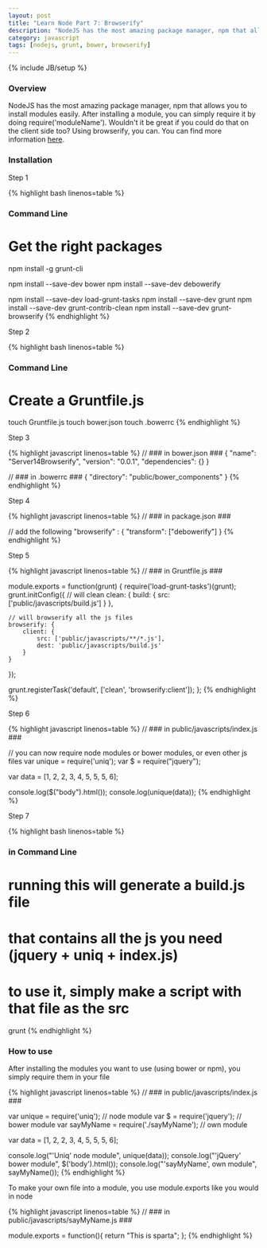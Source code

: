 ```yaml
---
layout: post
title: "Learn Node Part 7: Browserify"
description: "NodeJS has the most amazing package manager, npm that allows you to install modules easily. After installing a module, you can simply require it by doing require('moduleName'). Wouldn't it be great if you could do that on the client side too? Using browserify, you can. You can find more information [here](https://github.com/GabrielGhe/NodePractice/tree/master/Server14Browserify)."
category: javascript
tags: [nodejs, grunt, bower, browserify]
---
```

{% include JB/setup %}

<!-- Overview -->
<h3>Overview</h3>

NodeJS has the most amazing package manager, npm that allows you to install modules easily. After installing a module, you can simply require it by doing require('moduleName'). Wouldn't it be great if you could do that on the client side too? Using browserify, you can. You can find more information [here](https://github.com/GabrielGhe/NodePractice/tree/master/Server14Browserify).

<h3>Installation</h3>

Step 1

<!-- Code _______________________________________-->
{% highlight bash linenos=table  %}
### Command Line ###

# Get the right packages
npm install -g grunt-cli

npm install --save-dev bower
npm install --save-dev debowerify

npm install --save-dev load-grunt-tasks
npm install --save-dev grunt
npm install --save-dev grunt-contrib-clean
npm install --save-dev grunt-browserify
{% endhighlight %}
<!-- /Code ^^^^^^^^^^^^^^^^^^^^^^^^^^^^^^^^^^^^^^-->

Step 2

<!-- Code _______________________________________-->
{% highlight bash linenos=table  %}
### Command Line ###

# Create a Gruntfile.js
touch Gruntfile.js
touch bower.json
touch .bowerrc
{% endhighlight %}
<!-- /Code ^^^^^^^^^^^^^^^^^^^^^^^^^^^^^^^^^^^^^^-->

Step 3

<!-- Code _______________________________________-->
{% highlight javascript linenos=table  %}
// ### in bower.json ###
{
    "name": "Server14Browserify",
    "version": "0.0.1",
    "dependencies": {}
}

// ### in .bowerrc ###
{
    "directory": "public/bower_components"
}
{% endhighlight %}
<!-- /Code ^^^^^^^^^^^^^^^^^^^^^^^^^^^^^^^^^^^^^^-->

Step 4

<!-- Code _______________________________________-->
{% highlight javascript linenos=table  %}
// ### in package.json ###

// add the following
"browserify" : {
  "transform": ["debowerify"]
}
{% endhighlight %}
<!-- /Code ^^^^^^^^^^^^^^^^^^^^^^^^^^^^^^^^^^^^^^-->

Step 5

<!-- Code _______________________________________-->
{% highlight javascript linenos=table  %}
// ### in Gruntfile.js ###

module.exports = function(grunt) {
  require('load-grunt-tasks')(grunt);
  grunt.initConfig({
    // will clean
    clean: {
        build: {
            src: ['public/javascripts/build.js']
        }
    },

    // will browserify all the js files
    browserify: {
        client: {
            src: ['public/javascripts/**/*.js'],
            dest: 'public/javascripts/build.js'
        }
    }
  });

  grunt.registerTask('default', ['clean', 'browserify:client']);
};
{% endhighlight %}
<!-- /Code ^^^^^^^^^^^^^^^^^^^^^^^^^^^^^^^^^^^^^^-->

Step 6

<!-- Code _______________________________________-->
{% highlight javascript linenos=table  %}
// ### in public/javascripts/index.js ###

// you can now require node modules or bower modules, or even other js files
var unique = require('uniq');
var $ = require("jquery");

var data = [1, 2, 2, 3, 4, 5, 5, 5, 6];

console.log($("body").html());
console.log(unique(data));
{% endhighlight %}
<!-- /Code ^^^^^^^^^^^^^^^^^^^^^^^^^^^^^^^^^^^^^^-->


Step 7

<!-- Code _______________________________________-->
{% highlight bash linenos=table  %}
### in Command Line ###

# running this will generate a build.js file
# that contains all the js you need (jquery + uniq + index.js)
# to use it, simply make a script with that file as the src
grunt
{% endhighlight %}
<!-- /Code ^^^^^^^^^^^^^^^^^^^^^^^^^^^^^^^^^^^^^^-->

<h3>How to use</h3>

After installing the modules you want to use (using bower or npm), you simply require them in your file

<!-- Code _______________________________________-->
{% highlight javascript linenos=table  %}
// ### in public/javascripts/index.js ###

var unique = require('uniq');               // node module
var $ = require('jquery');                  // bower module
var sayMyName = require('./sayMyName');     // own module

var data = [1, 2, 2, 3, 4, 5, 5, 5, 6];

console.log("'Uniq' node module", unique(data));
console.log("'jQuery' bower module", $('body').html());
console.log("'sayMyName', own module", sayMyName());
{% endhighlight %}
<!-- /Code ^^^^^^^^^^^^^^^^^^^^^^^^^^^^^^^^^^^^^^-->

To make your own file into a module, you use module.exports like you would in node

<!-- Code _______________________________________-->
{% highlight javascript linenos=table  %}
// ### in public/javascripts/sayMyName.js ###

module.exports = function(){
    return "This is sparta";
};
{% endhighlight %}
<!-- /Code ^^^^^^^^^^^^^^^^^^^^^^^^^^^^^^^^^^^^^^-->